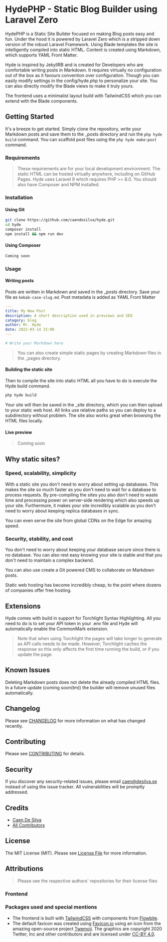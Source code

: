 # HydePHP - Static Blog Builder using Laravel Zero

HydePHP is a Static Site Builder focused on making Blog posts easy and fun. Under the hood it is powered by Laravel Zero which is a stripped down version of the robust Laravel Framework. Using Blade templates the site is intelligently compiled into static HTML. Content is created using Markdown, which supports YAML Front Matter.

Hyde is inspired by JekyllRB and is created for Developers who are comfortable writing posts in Markdown. It requires virtually no configuration out of the box as it favours convention over configuration. Though you can easily modify settings in the config/hyde.php to personalize your site. You can also directly modify the Blade views to make it truly yours.

The frontend uses a minimalist layout build with TailwindCSS which you can extend with the Blade components.

## Getting Started
It's a breeze to get started. Simply clone the repository, write your Markdown posts and save them to the _posts directory and run the `php hyde build` command. You can scaffold post files using the `php hyde make:post` command.

### Requirements 
> These requirements are for your local development environment. The static HTML can be hosted virtually anywhere, including on GitHub Pages.
Hyde uses Laravel 9 which requires PHP >= 8.0. You should also have Composer and NPM installed.
### Installation
#### Using Git
```bash
git clone https://github.com/caendesilva/hyde.git
cd hyde
composer install
npm install && npm run dev
```
#### Using Composer
```bash
Coming soon
```
### Usage
#### Writing posts
Posts are written in Markdown and saved in the _posts directory. Save your file as `kebab-case-slug.md`.
Post metadata is added as YAML Front Matter
```yaml
---
title: My New Post
description: A short description used in previews and SEO
category: blog
author: Mr. Hyde
date: 2022-03-14 15:00
---

# Write your Markdown here
```

> You can also create simple static pages by creating Markdown files in the _pages directory.

#### Building the static site

Then to compile the site into static HTML all you have to do is execute the Hyde build command.
```bash
php hyde build
```

Your site will then be saved in the _site directory, which you can then upload to your static web host.
All links use relative paths so you can deploy to a subdirectory without problem.
The site also works great when browsing the HTML files locally.

#### Live preview
> Coming soon

## Why static sites?
### Speed, scalability, simplicity
With a static site you don't need to worry about setting up databases.
This makes the site so much faster as you don't need to wait for a database to process requests.
By pre-compiling the sites you also don't need to waste time and processing power on server-side
rendering which also speeds up your site. Furthermore, it makes your site incredibly scalable
as you don't need to worry about keeping replica databases in sync.

You can even serve the site from global CDNs on the Edge for amazing speed.

### Security, stability, and cost
You don't need to worry about keeping your database secure since there is no database.
You can also rest easy knowing your site is stable and that you don't need to maintain
a complex backend.

You can also use create a Git powered CMS to collaborate on Markdown posts.

Static web hosting has become incredibly cheap, to the point where dozens of companies offer
free hosting.

## Extensions
Hyde comes with build in support for Torchlight Syntax Highlighting.
All you need to do is to set your API token in your .env file and
Hyde will automatically enable the CommonMark extension.

> Note that when using Torchlight the pages will take longer to generate as API calls needs to be made.
> However, Torchlight caches the response so this only affects the first time running the build, or 
> if you update the page.

## Known Issues
Deleting Markdown posts does not delete the already compiled HTML files.
In a future update (coming soon(tm)) the builder will remove
unused files automatically.

## Changelog

Please see [CHANGELOG](CHANGELOG.md) for more information on what has changed recently.

## Contributing

Please see [CONTRIBUTING](CONTRIBUTING.md) for details.

## Security

If you discover any security-related issues, please email caen@desilva.se instead of using the issue tracker.
All vulnerabilities will be promptly addressed.

## Credits

-   [Caen De Silva](https://github.com/caendesilva)
-   [All Contributors](../../contributors)

## License

The MIT License (MIT). Please see [License File](LICENSE.md) for more information.

## Attributions
> Please see the respective authors' repositories for their license files

### Frontend

### Packages used and special mentions
- The frontend is built with [TailwindCSS](https://tailwindcss.com/) with components from [Flowbite](https://flowbite.com/docs/customize/dark-mode/).
- The default favicon was created using [Favicon.io](https://favicon.io/) using an icon from the amazing open-source project [Twemoji](https://twemoji.twitter.com/). The graphics are copyright 2020 Twitter, Inc and other contributors and are licensed under [CC-BY 4.0](https://creativecommons.org/licenses/by/4.0/).
